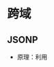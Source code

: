 # 跨域
## JSONP
- 原理：利用 <script> 标签没有跨域限制的漏洞。
- 只允许get请求
```ts
function jsonp(url, jsonpCallback, success) {
  let script = document.createElement('script')
  script.src = url
  script.async = true
  script.type = 'text/javascript'
  window[jsonpCallback] = function(data) {
    success && success(data)
    document.body.remove(script);
    delete window[jsonpCallback];
  }
  document.body.appendChild(script)
}
jsonp('http://xxx', 'callback', function(value) {
  console.log(value)
})


//服务器

let uid = ctx.query.uid;
let callback=ctx.query.callback;
ctx.body = 'backFn({"code": 0, "user": "admin"})';
```

## CORS
> Access-Control-Allow-Origin
> Access-Control-Allow-Credentials: true
> withCredentials
> Access-Control-Expose-Headers （扩展头信息， 默认只能取Cache-Control、Content-Language、Content-Type、Expires、Last-Modified、Pragma）
> Access-Control-Max-Age
- 简单请求
- 预检请求（options）
  浏览器发一个请求问服务器能不能行


## document.domain
### 只适用于二级域名相同的情况（如：a.test.com 和 b.test.com）


## postMessage
```ts
//捕获iframe
var domain = 'http://scriptandstyle.com';
var iframe = document.getElementById('myIFrame').contentWindow;

//发送消息
setInterval(function(){
	var message = 'Hello!  The time is: ' + (new Date().getTime());
	console.log('blog.local:  sending message:  ' + message);
        //send the message and target URI
	iframe.postMessage(message, domain); 
},6000);

//响应事件
window.addEventListener('message', function(event) {
	if(event.origin !== 'http://davidwalsh.name') return;
	console.log('message received:  ' + event.data,event);
	event.source.postMessage('holla back youngin!',event.origin);
},false);

```